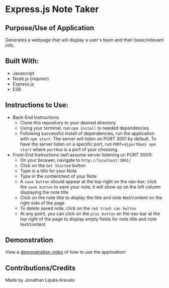 # Express.js Note Taker

## Purpose/Use of Application
Generates a webpage that will display a user's team and their basic/relevant info.

## Built With:
* Javascript
* Node.js (inquirer)
* Express.js
* ES6

## Instructions to Use:
* Back-End Instructions:
    * Clone this repository to your desired directory
    * Using your terminal, run `npm install` to needed dependencies
    * Following successful install of dependencies, run the application with `npm start`. The server will listen on PORT 3001 by default. To have the server listen on a specific port, run `PORT=${portNum} npm start` where `portNum` is a port of your choosing. 
* Front-End Instructions (will assume server listening on PORT 3001):
    * On your broswer, navigate to `http://localhost:3001/`
    * Click on the `Get Started` button
    * Type in a title for your Note
    * Type in the content/text of your Note
    * A `save button` should appear at the top-right on the nav-bar; click the `save button` to save your note; it will show up on the left column displaying the note title
    * Click on the note title to display the title and note text/content on the right side of the page
    * To delete saved note, click on the `red trash can button`
    * At any point, you can click on the `plus button` on the nav-bar at the top right of the page to display empty fields for note title and note text/content

## Demonstration

View a [demonstration video]() of how to use the application!

## Contributions/Credits
Made by Jonathan Lipata Arevalo